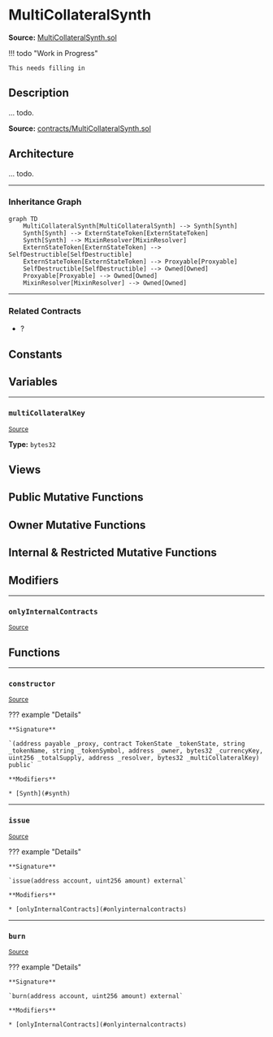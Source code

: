 # MultiCollateralSynth

**Source:** [MultiCollateralSynth.sol](https://github.com/Synthetixio/synthetix/blob/master/contracts/MultiCollateralSynth.sol)


!!! todo "Work in Progress"


```
This needs filling in
```

## Description

... todo.



**Source:** [contracts/MultiCollateralSynth.sol](https://github.com/Synthetixio/synthetix/tree/develop/contracts/MultiCollateralSynth.sol)

## Architecture

... todo.


<!--centered-image>
    ![Architecture Graph](../img/graphs/todo-architecture.svg)
</centered-image-->




---
### Inheritance Graph

```mermaid
graph TD
    MultiCollateralSynth[MultiCollateralSynth] --> Synth[Synth]
    Synth[Synth] --> ExternStateToken[ExternStateToken]
    Synth[Synth] --> MixinResolver[MixinResolver]
    ExternStateToken[ExternStateToken] --> SelfDestructible[SelfDestructible]
    ExternStateToken[ExternStateToken] --> Proxyable[Proxyable]
    SelfDestructible[SelfDestructible] --> Owned[Owned]
    Proxyable[Proxyable] --> Owned[Owned]
    MixinResolver[MixinResolver] --> Owned[Owned]
```


---
### Related Contracts

- ?

## Constants

## Variables


---
### `multiCollateralKey`

<sub>[Source](https://github.com/Synthetixio/synthetix/tree/develop/contracts/MultiCollateralSynth.sol#L9)</sub>





**Type:** `bytes32`

## Views

## Public Mutative Functions

## Owner Mutative Functions

## Internal & Restricted Mutative Functions

## Modifiers


---
### `onlyInternalContracts`

<sub>[Source](https://github.com/Synthetixio/synthetix/tree/develop/contracts/MultiCollateralSynth.sol#L58)</sub>



## Functions


---
### `constructor`

<sub>[Source](https://github.com/Synthetixio/synthetix/tree/develop/contracts/MultiCollateralSynth.sol#L13)</sub>



??? example "Details"

    **Signature**

    `(address payable _proxy, contract TokenState _tokenState, string _tokenName, string _tokenSymbol, address _owner, bytes32 _currencyKey, uint256 _totalSupply, address _resolver, bytes32 _multiCollateralKey) public`

    **Modifiers**

    * [Synth](#synth)


---
### `issue`

<sub>[Source](https://github.com/Synthetixio/synthetix/tree/develop/contracts/MultiCollateralSynth.sol#L42)</sub>



??? example "Details"

    **Signature**

    `issue(address account, uint256 amount) external`

    **Modifiers**

    * [onlyInternalContracts](#onlyinternalcontracts)


---
### `burn`

<sub>[Source](https://github.com/Synthetixio/synthetix/tree/develop/contracts/MultiCollateralSynth.sol#L51)</sub>



??? example "Details"

    **Signature**

    `burn(address account, uint256 amount) external`

    **Modifiers**

    * [onlyInternalContracts](#onlyinternalcontracts)

